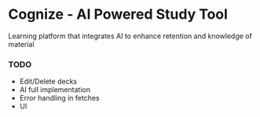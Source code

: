 # Cognize - AI Powered Study Tool

Learning platform that integrates AI to enhance retention and knowledge of material


### TODO
* Edit/Delete decks
* AI full implementation
* Error handling in fetches
* UI